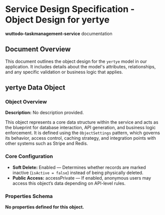 # Service Design Specification - Object Design for yertye

**wuttodo-taskmanagement-service** documentation

## Document Overview

This document outlines the object design for the `yertye` model in our application. It includes details about the model's attributes, relationships, and any specific validation or business logic that applies.

## yertye Data Object

### Object Overview

**Description:** No description provided.

This object represents a core data structure within the service and acts as the blueprint for database interaction, API generation, and business logic enforcement.
It is defined using the `ObjectSettings` pattern, which governs its behavior, access control, caching strategy, and integration points with other systems such as Stripe and Redis.

### Core Configuration

- **Soft Delete:** Enabled — Determines whether records are marked inactive (`isActive = false`) instead of being physically deleted.
- **Public Access:** accessPrivate — If enabled, anonymous users may access this object’s data depending on API-level rules.

### Properties Schema

**No properties defined for this object.**
